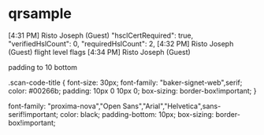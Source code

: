 # qrsample
[4:31 PM] Risto Joseph (Guest)
    "hsclCertRequired": true,
        "verifiedHslCount": 0,
        "requiredHslCount": 2,
​[4:32 PM] Risto Joseph (Guest)
    flight level flags 
​[4:34 PM] Risto Joseph (Guest)



padding  to  10 bottom 

.scan-code-title {
    font-size: 30px;
    font-family: "baker-signet-web",serif;
    color: #00266b;
    padding: 10px 0 10px 0;
    box-sizing: border-box!important;
}


font-family: "proxima-nova","Open Sans","Arial","Helvetica",sans-serif!important;
color: black;
padding-bottom: 10px;
box-sizing: border-box!important;
